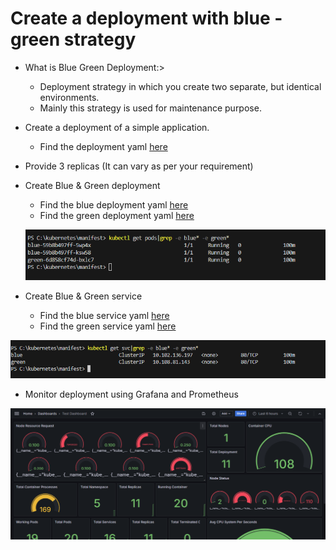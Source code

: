 #  Create a deployment with blue - green strategy
- What is Blue Green Deployment:>
   - Deployment strategy in which you create two separate, but identical environments.
   - Mainly this strategy is used for maintenance purpose.

- Create a deployment of a simple application.
  - Find the deployment yaml [here](https://github.com/pra9jambare/minikube_prome_grafana/tree/main/Deploy_App_with_Blue_Green/)

- Provide 3 replicas (It can vary as per your requirement) 

- Create Blue & Green deployment
  - Find the blue deployment yaml [here](https://github.com/pra9jambare/minikube_prome_grafana/tree/main/Deploy_App_with_Blue_Green/blue_deploy.yaml)
  - Find the green deployment yaml [here](https://github.com/pra9jambare/minikube_prome_grafana/tree/main/Deploy_App_with_Blue_Green/green_deploy.yaml)

  ![grafana](../screenshots/blue_green_pod.PNG?raw=true)

- Create Blue & Green service
  - Find the blue service yaml [here](https://github.com/pra9jambare/minikube_prome_grafana/tree/main/Deploy_App_with_Blue_Green/blue_svc.yaml)
  - Find the green service yaml [here](https://github.com/pra9jambare/minikube_prome_grafana/tree/main/Deploy_App_with_Blue_Green/green_svc.yaml)

![grafana](../screenshots/blue_green_svc.PNG?raw=true)


- Monitor deployment using Grafana and Prometheus

![grafana](../screenshots/grafana_dash.PNG?raw=true)